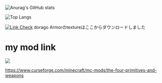 ![Anurag's GitHub stats](https://github-readme-stats.vercel.app/api?username=hrmcngs&show_icons=true&theme=dark)

![Top Langs](https://github-readme-stats.vercel.app/api/top-langs/?username=hrmcngs&layout=compact)

[![Link Check](https://github.com/janosh/awesome-normalizing-flows/actions/workflows/link-check.yml/badge.svg)](https://github.com/GitPois1x/DragonLoot/tree/1.20/src/main/resources/assets/dragonloot/textures)
dorago Armorのtextureはここからダウンロードしました

# my mod link


[![](https://cf.way2muchnoise.eu/supported/the-four-primitives-and-weapons.svg)](https://www.curseforge.com/minecraft/mc-mods/the-four-primitives-and-weapons)

https://www.curseforge.com/minecraft/mc-mods/the-four-primitives-and-weapons

